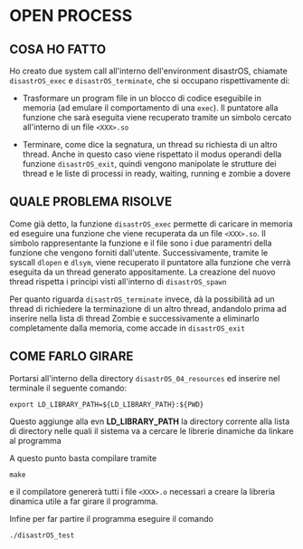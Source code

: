 # OPEN PROCESS

## COSA HO FATTO

Ho creato due system call all'interno dell'environment disastrOS, chiamate `disastrOS_exec` e `disastrOS_terminate`, che si occupano rispettivamente di:
- Trasformare un program file in un blocco di codice eseguibile in memoria (ad emulare il comportamento di una `exec`). Il puntatore alla funzione che 
  sarà eseguita viene recuperato tramite un simbolo cercato all'interno di un file `<XXX>.so`

- Terminare, come dice la segnatura, un thread su richiesta di un altro thread. Anche in questo caso viene rispettato il modus operandi della funzione
  `disastrOS_exit`, quindi vengono manipolate le strutture dei thread e le liste di processi in ready, waiting, running e zombie a dovere

## QUALE PROBLEMA RISOLVE

Come già detto, la funzione `disastrOS_exec` permette di caricare in memoria ed eseguire una funzione <XXX> che viene recuperata da un file `<XXX>.so`.
Il simbolo rappresentante la funzione e il file sono i due paramentri della funzione che vengono forniti dall'utente. Successivamente, tramite le syscall
`dlopen` e `dlsym`, viene recuperato il puntatore alla funzione che verrà eseguita da un thread generato appositamente. La creazione del nuovo thread
rispetta i principi visti all'interno di `disastrOS_spawn`

Per quanto riguarda `disastrOS_terminate` invece, dà la possibilità ad un thread di richiedere la terminazione di un altro thread, andandolo prima ad
inserire nella lista di thread Zombie e successivamente a eliminarlo completamente dalla memoria, come accade in `disastrOS_exit`

## COME FARLO GIRARE

Portarsi all'interno della directory `disastrOS_04_resources` ed inserire nel terminale il seguente comando:

```
export LD_LIBRARY_PATH=${LD_LIBRARY_PATH}:${PWD}
```

Questo aggiunge alla evn **LD_LIBRARY_PATH** la directory corrente alla lista di directory nelle quali il sistema va a cercare le librerie dinamiche da linkare al programma

A questo punto basta compilare tramite

```
make
```

e il compilatore genererà tutti i file `<XXX>.o` necessari a creare la libreria dinamica utile a far girare il programma.

Infine per far partire il programma eseguire il comando

```
./disastrOS_test
```
